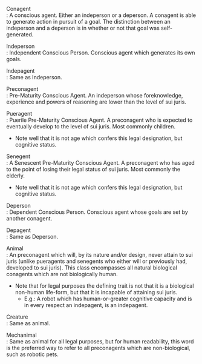 Conagent  
: A conscious agent. Either an indeperson or a deperson. A conagent is able to generate action in pursuit of a goal. The distinction between an indeperson and a deperson is in whether or not that goal was self-generated.

Indeperson  
: Independent Conscious Person. Conscious agent which generates its own goals.

Indepagent  
: Same as Indeperson.

Preconagent  
: Pre-Maturity Conscious Agent. An indeperson whose foreknowledge, experience and powers of reasoning are lower than the level of sui juris.

Pueragent  
: Puerile Pre-Maturity Conscious Agent. A preconagent who is expected to eventually develop to the level of sui juris. Most commonly children.
- Note well that it is not age which confers this legal designation, but cognitive status.

Senegent  
: A Senescent Pre-Maturity Conscious Agent. A preconagent who has aged to the point of losing their legal status of sui juris. Most commonly the elderly.
- Note well that it is not age which confers this legal designation, but cognitive status.

Deperson  
: Dependent Conscious Person. Conscious agent whose goals are set by another conagent.

Depagent  
: Same as Deperson.

Animal  
: An preconagent which will, by its nature and/or design, never attain to sui juris (unlike pueragents and senegents who either will or previously had, developed to sui juris). This class encompasses all natural biological conagents which are not biologically human.
- Note that for legal purposes the defining trait is not that it is a biological non-human life-form, but that it is incapable of attaining sui juris.
  - E.g.: A robot which has human-or-greater cognitive capacity and is in every respect an indepagent, is an indepagent.

Creature  
: Same as animal.

Mechanimal  
: Same as animal for all legal purposes, but for human readability, this word is the preferred way to refer to all preconagents which are non-biological, such as robotic pets.
